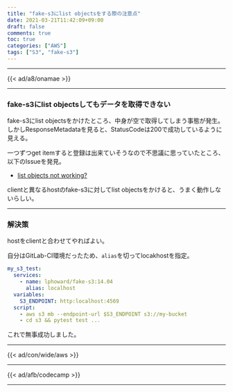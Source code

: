 ```yaml
---
title: "fake-s3にlist objectsをする際の注意点"
date: 2021-03-21T11:42:09+09:00
draft: false
comments: true
toc: true
categories: ["AWS"]
tags: ["S3", "fake-s3"]
---
```


<!--more-->

---

{{< ad/a8/onamae >}}

---

### fake-s3にlist objectsしてもデータを取得できない

fake-s3にlist objectsをかけたところ、中身が空で取得してしまう事態が発生。しかしResponseMetadataを見ると、StatusCodeは200で成功しているように見える。

一つずつget itemすると登録は出来ていそうなので不思議に思っていたところ、以下のIssueを発見。

* [list objects not working?](https://github.com/jubos/fake-s3/issues/17)

clientと異なるhostのfake-s3に対してlist objectsをかけると、うまく動作しないらしい。

---

### 解決策

hostをclientと合わせてやればよい。

自分はGitLab-CI環境だったため、`alias`を切ってlocakhostを指定。

```yaml
my_s3_test:
  services:
    - name: lphoward/fake-s3:14.04
      alias: localhost
  variables:
    S3_ENDPOINT: http:localhost:4569
  script:
    - aws s3 mb --endpoint-url $S3_ENDPOINT s3://my-bucket
    - cd s3 && pytest test ...
```

これで無事成功しました。

---

{{< ad/con/wide/aws >}}

---

{{< ad/afb/codecamp >}}

---
